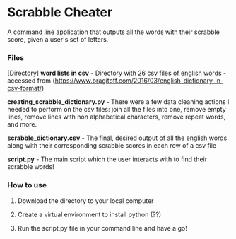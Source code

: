 # Scrabble Cheater

A command line application that outputs all the words with their scrabble score, given a user's set of letters.

### Files

[Directory] **word lists in csv** - Directory with 26 csv files of english words - accessed from (https://www.bragitoff.com/2016/03/english-dictionary-in-csv-format/)

**creating_scrabble_dictionary.py** - There were a few data cleaning actions I needed to perform on the csv files: join all the files into one, remove empty lines, remove lines with non alphabetical characters, remove repeat words, and more.

**scrabble_dictionary.csv** - The final, desired output of all the english words along with their corresponding scrabble scores in each row of a csv file

**script.py** - The main script which the user interacts with to find their scrabble words!

### How to use
1) Download the directory to your local computer

2) Create a virtual environment to install python (??)

3) Run the script.py file in your command line and have a go! 

